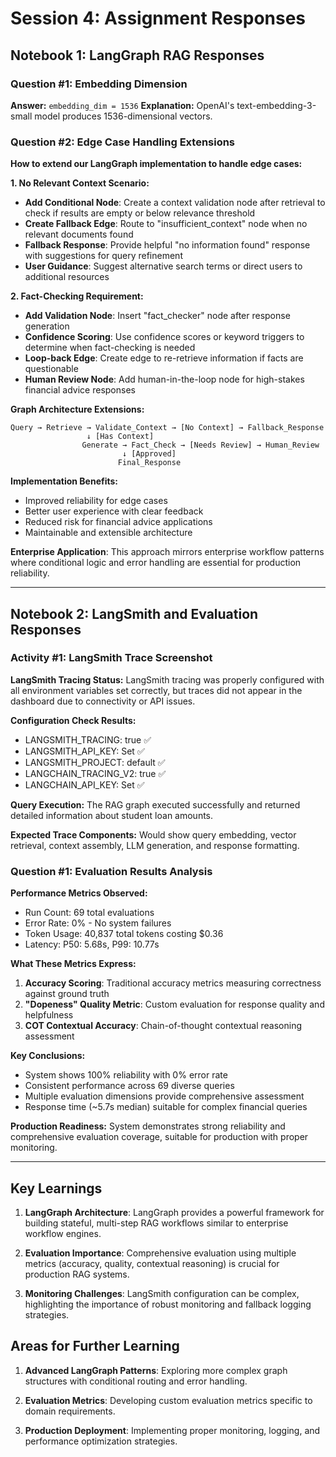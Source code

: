# Session 4: Assignment Responses

## Notebook 1: LangGraph RAG Responses

### Question #1: Embedding Dimension
**Answer:** `embedding_dim = 1536`
**Explanation:** OpenAI's text-embedding-3-small model produces 1536-dimensional vectors.

### Question #2: Edge Case Handling Extensions

**How to extend our LangGraph implementation to handle edge cases:**

**1. No Relevant Context Scenario:**
- **Add Conditional Node**: Create a context validation node after retrieval to check if results are empty or below relevance threshold
- **Create Fallback Edge**: Route to "insufficient_context" node when no relevant documents found
- **Fallback Response**: Provide helpful "no information found" response with suggestions for query refinement
- **User Guidance**: Suggest alternative search terms or direct users to additional resources

**2. Fact-Checking Requirement:**
- **Add Validation Node**: Insert "fact_checker" node after response generation
- **Confidence Scoring**: Use confidence scores or keyword triggers to determine when fact-checking is needed
- **Loop-back Edge**: Create edge to re-retrieve information if facts are questionable
- **Human Review Node**: Add human-in-the-loop node for high-stakes financial advice responses

**Graph Architecture Extensions:**
```
Query → Retrieve → Validate_Context → [No Context] → Fallback_Response
                 ↓ [Has Context]
                Generate → Fact_Check → [Needs Review] → Human_Review
                         ↓ [Approved]
                        Final_Response
```

**Implementation Benefits:**
- Improved reliability for edge cases
- Better user experience with clear feedback
- Reduced risk for financial advice applications
- Maintainable and extensible architecture

**Enterprise Application**: This approach mirrors enterprise workflow patterns where conditional logic and error handling are essential for production reliability.

---

## Notebook 2: LangSmith and Evaluation Responses

### Activity #1: LangSmith Trace Screenshot
**LangSmith Tracing Status:** LangSmith tracing was properly configured with all environment variables set correctly, but traces did not appear in the dashboard due to connectivity or API issues.

**Configuration Check Results:**
- LANGSMITH_TRACING: true ✅
- LANGSMITH_API_KEY: Set ✅  
- LANGSMITH_PROJECT: default ✅
- LANGCHAIN_TRACING_V2: true ✅
- LANGCHAIN_API_KEY: Set ✅

**Query Execution:** The RAG graph executed successfully and returned detailed information about student loan amounts.

**Expected Trace Components:** Would show query embedding, vector retrieval, context assembly, LLM generation, and response formatting.

### Question #1: Evaluation Results Analysis
**Performance Metrics Observed:**
- Run Count: 69 total evaluations
- Error Rate: 0% - No system failures
- Token Usage: 40,837 total tokens costing $0.36
- Latency: P50: 5.68s, P99: 10.77s

**What These Metrics Express:**
1. **Accuracy Scoring**: Traditional accuracy metrics measuring correctness against ground truth
2. **"Dopeness" Quality Metric**: Custom evaluation for response quality and helpfulness
3. **COT Contextual Accuracy**: Chain-of-thought contextual reasoning assessment

**Key Conclusions:**
- System shows 100% reliability with 0% error rate
- Consistent performance across 69 diverse queries
- Multiple evaluation dimensions provide comprehensive assessment
- Response time (~5.7s median) suitable for complex financial queries

**Production Readiness:** System demonstrates strong reliability and comprehensive evaluation coverage, suitable for production with proper monitoring.

---

## Key Learnings

1. **LangGraph Architecture**: LangGraph provides a powerful framework for building stateful, multi-step RAG workflows similar to enterprise workflow engines.

2. **Evaluation Importance**: Comprehensive evaluation using multiple metrics (accuracy, quality, contextual reasoning) is crucial for production RAG systems.

3. **Monitoring Challenges**: LangSmith configuration can be complex, highlighting the importance of robust monitoring and fallback logging strategies.

## Areas for Further Learning

1. **Advanced LangGraph Patterns**: Exploring more complex graph structures with conditional routing and error handling.

2. **Evaluation Metrics**: Developing custom evaluation metrics specific to domain requirements.

3. **Production Deployment**: Implementing proper monitoring, logging, and performance optimization strategies.